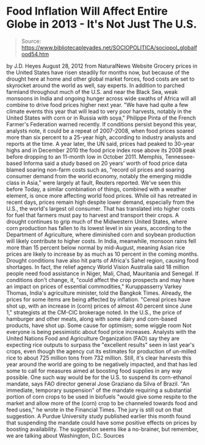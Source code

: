 # Food Inflation Will Affect Entire Globe in 2013 - It's Not Just The U.S.

> Source: https://www.bibliotecapleyades.net/SOCIOPOLITICA/sociopol_globalfood54.htm

by J.D. Heyes
August 28, 2012
from
NaturalNews Website
Grocery prices in the United States have risen
steadily for months now, but because of the drought here at home and other
global market forces, food costs are set to skyrocket around the world as
well, say experts.
In addition to parched farmland throughout much of the U.S. and near the
Black Sea, weak monsoons in India and ongoing hunger across wide swaths of
Africa will all combine to drive food prices higher next year.
"We have had quite a few climate events this
year that will lead to very poor harvests, notably in the United States
with corn or in Russia with soya," Philippe Pinta of the French Farmer's
Federation warned recently.
If conditions persist beyond this year, analysts
note, it could be a repeat of 2007-2008, when food prices soared more than
six percent to a 25-year high, according to industry analysts and reports at
the time.
A year later, the UN said, prices had peaked to 30-year highs and in
December 2010 the food price index rose above its 2008 peak before dropping
to an 11-month low in October 2011.
Memphis, Tennessee-based
Informa said a study based on 20 years'
worth of food price data blamed soaring non-farm costs such as,
"record oil prices and soaring consumer
demand from the world economy, notably the emerging middle class in
Asia," were largely at fault, Reuters reported.
We've seen this before
Today, a similar combination of things, combined with a weather element, is
once more affecting world food prices.
While oil has retreated in recent days, prices remain high despite lower
demand, especially from the U.S., the world's largest oil consumer. That has
translated into higher costs for fuel that farmers must pay to harvest and
transport their crops.
A drought continues to grip much of the Midwestern United States, where corn
production has fallen to its lowest level in six years, according to the
Department of Agriculture, where diminished corn and soybean production will
likely contribute to higher costs.
In India, meanwhile, monsoon rains fell more than 15 percent below normal by
mid-August, meaning Asian rice prices are likely to increase by as much as
10 percent in the coming months.
Drought conditions have also hit parts of Africa's Sahel region, causing
food shortages. In fact, the relief agency World Vision Australia said 18
million people need food assistance in Niger, Mali, Chad, Mauritania and
Senegal.
If conditions don't change, it,
"could affect the crop prospects and may
have an impact on prices of essential commodities," Kuruppasserry Varkey
Thomas, India's agriculture minister, told the Bangkok Times.
Already, the prices for some items are being
affected by inflation.
"Cereal prices have shot up, with an
increase in (corn) prices of almost 40 percent since June 1,"
strategists at the CM-CIC brokerage noted.
In the U.S., the price of hamburger and other
meats, along with some dairy and corn-based products, have shot up.
Some cause for
optimism; some wiggle room
Not everyone is being pessimistic about food price increases.
Analysts with
the
United Nations Food and Agriculture Organization (FAO) say
they are expecting rice outputs to surpass the "excellent results" seen in
last year's crops, even though the agency cut its estimates for production
of un-milled rice to about 725 million tons from 732 million.
Still, it's clear harvests this year around the world are going to be
negatively impacted, and that has led some to call for measures aimed at
boosting food supplies in any way possible.
One such way would be for the U.S. to suspend its corn-ethanol mandate, says
FAO director general Jose Graziano da Silva of Brazil.
"An immediate, temporary suspension" of the
mandate requiring a substantial portion of corn crops to be used in
biofuels "would give some respite to the market and allow more of the
(corn) crop to be channeled towards food and feed uses," he wrote in the
Financial Times.
The jury is still out on that suggestion. A
Purdue University study published earlier this month found that suspending
the mandate could have some positive effects on prices by boosting
availability.
The suggestion seems like a no-brainer, but
remember, we are talking about
Washington, D.C.
Sources
